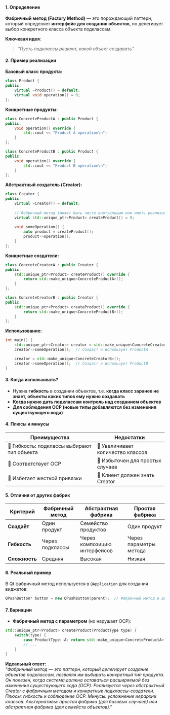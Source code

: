 #### **1. Определение**  
**Фабричный метод (Factory Method)** — это порождающий паттерн, который определяет **интерфейс для создания объектов**, но делегирует выбор конкретного класса объекта подклассам.  

**Ключевая идея**:  
> *"Пусть подклассы решают, какой объект создавать"*  

#### **2. Пример реализации**  
**Базовый класс продукта:**  
```cpp
class Product {
public:
    virtual ~Product() = default;
    virtual void operation() = 0;
};
```

**Конкретные продукты:**  
```cpp
class ConcreteProductA : public Product {
public:
    void operation() override { 
        std::cout << "Product A operation\n"; 
    }
};

class ConcreteProductB : public Product {
public:
    void operation() override { 
        std::cout << "Product B operation\n"; 
    }
};
```

**Абстрактный создатель (Creator):**  
```cpp
class Creator {
public:
    virtual ~Creator() = default;
    
    // Фабричный метод (может быть чисто виртуальным или иметь реализацию по умолчанию)
    virtual std::unique_ptr<Product> createProduct() = 0;
    
    void someOperation() {
        auto product = createProduct();
        product->operation();
    }
};
```

**Конкретные создатели:**  
```cpp
class ConcreteCreatorA : public Creator {
public:
    std::unique_ptr<Product> createProduct() override {
        return std::make_unique<ConcreteProductA>();
    }
};

class ConcreteCreatorB : public Creator {
public:
    std::unique_ptr<Product> createProduct() override {
        return std::make_unique<ConcreteProductB>();
    }
};
```

**Использование:**  
```cpp
int main() {
    std::unique_ptr<Creator> creator = std::make_unique<ConcreteCreatorA>();
    creator->someOperation();  // Создаст и использует ProductA

    creator = std::make_unique<ConcreteCreatorB>();
    creator->someOperation();  // Создаст и использует ProductB
}
```

#### **3. Когда использовать?**  
- Нужна **гибкость** в создании объектов, т.е. **когда класс заранее не знает, объекты каких типов ему нужно создавать**  
- **Когда нужно дать подклассам контроль над созданием объектов**  
- **Для соблюдения OCP (новые типы добавляются без изменения существующего кода)**

#### **4. Плюсы и минусы**  
| **Преимущества**               | **Недостатки**                  |
|--------------------------------|---------------------------------|
| 🔹 Гибкость: подклассы выбирают тип объекта | 🔹 Увеличивает количество классов |
| 🔹 Соответствует OCP           | 🔹 Избыточен для простых случаев |
| 🔹 Избегает жесткой привязки   | 🔹 Клиент должен знать Creator   |

#### **5. Отличия от других фабрик**  
| **Критерий**       | **Фабричный метод**       | **Абстрактная фабрика**       | **Простая фабрика**       |
|--------------------|--------------------------|------------------------------|--------------------------|
| **Создаёт**        | Один продукт             | Семейство продуктов          | Один продукт             |
| **Гибкость**       | Через подклассы          | Через композицию интерфейсов | Через параметры метода   |
| **Сложность**      | Средняя                  | Высокая                      | Низкая                   |

#### **6. Реальный пример**  
В Qt фабричный метод используется в `QApplication` для создания виджетов:  
```cpp
QPushButton* button = new QPushButton(parent);  // Фабричный метод в действии
```

#### **7. Вариации**  
- **Фабричный метод с параметром** (но нарушает OCP):  
```cpp
std::unique_ptr<Product> createProduct(ProductType type) {
    switch(type) {
        case ProductType::A: return std::make_unique<ConcreteProductA>();
        // ...
    }
}
```

**Идеальный ответ:**  
*"Фабричный метод — это паттерн, который делегирует создание объектов подклассам, позволяя им выбирать конкретный тип продукта. Он полезен, когда система должна оставаться расширяемой без изменения существующего кода (OCP). Реализуется через абстрактный Creator с фабричным методом и конкретные подклассы-создатели. Плюсы: гибкость и соблюдение OCP. Минусы: усложнение иерархии классов. Альтернативы: простая фабрика (для базовых случаев) или абстрактная фабрика (для семейств объектов)."*